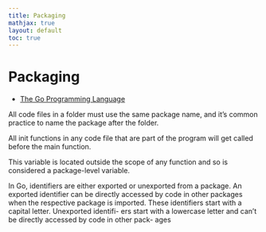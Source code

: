 ```yaml
---
title: Packaging 
mathjax: true
layout: default
toc: true
---
```



# Packaging

* [The Go Programming Language](Introduction.html)



All code files in a folder must use the same package name, and it’s common practice to name the package after the folder.

All init functions in any code file that are part of the program will get called before
the main function.



This variable is located outside the scope of any function and so is considered a
package-level variable.

In Go, identifiers are either exported or unexported from a package. An exported
identifier can be directly accessed by code in other packages when the respective
package is imported. These identifiers start with a capital letter. Unexported identifi-
ers start with a lowercase letter and can’t be directly accessed by code in other pack-
ages
